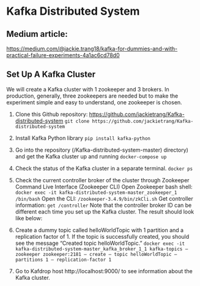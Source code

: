 # Kafka Distributed System

## Medium article:
https://medium.com/@jackie.trang18/kafka-for-dummies-and-with-practical-failure-experiments-4a1ac6cd78d0

## Set Up A Kafka Cluster
We will create a Kafka cluster with 1 zookeeper and 3 brokers. In production, generally, three zookeepers are needed but to make the experiment simple and easy to understand, one zookeeper is chosen.
1. Clone this Github repository: https://github.com/jackietrang/Kafka-distributed-system
`git clone https://github.com/jackietrang/Kafka-distributed-system`

2. Install Kafka Python library
`pip install kafka-python`

3. Go into the repository (/Kafka-distributed-system-master) directory) and get the Kafka cluster up and running
`docker-compose up`

4. Check the status of the Kafka cluster in a separate terminal.
`docker ps`

5. Check the current controller broker of the cluster through Zookeeper Command Live Interface (Zookeeper CLI)
Open Zookeeper bash shell:
`docker exec -it kafka-distributed-system-master_zookeeper_1 /bin/bash`
Open the CLI:
`/zookeeper-3.4.9/bin/zkCli.sh`
Get controller information:
`get /controller`
Note that the controller broker ID can be different each time you set up the Kafka cluster. The result should look like below:

6. Create a dummy topic called helloWorldTopic with 1 partition and a replication factor of 1. If the topic is successfully created, you should see the message “Created topic helloWorldTopic.”
`docker exec -it kafka-distributed-system-master_kafka_broker_1_1 kafka-topics — zookeeper zookeeper:2181 — create — topic helloWorldTopic — partitions 1 — replication-factor 1`

7. Go to Kafdrop host http://localhost:9000/ to see information about the Kafka cluster.
